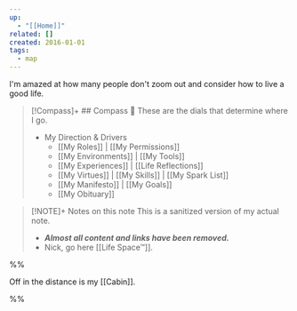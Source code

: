 ```yaml
---
up:
  - "[[Home]]"
related: []
created: 2016-01-01
tags:
  - map
---
```

I'm amazed at how many people don't zoom out and consider how to live a good life.

> [!Compass]+ ## Compass 🧭
> These are the dials that determine where I go.
> 
> - My Direction & Drivers
> 	- [[My Roles]] | [[My Permissions]]
> 	- [[My Environments]] | [[My Tools]]
> 	- [[My Experiences]] |  [[Life Reflections]]
> 	- [[My Virtues]] | [[My Skills]] | [[My Spark List]]
> 	- [[My Manifesto]] | [[My Goals]]
> 	- [[My Obituary]]

> [!NOTE]+ Notes on this note
> This is a sanitized version of my actual note. 
> - ***Almost all content and links have been removed.***
> - Nick, go here [[Life Space™]].






%%

Off in the distance is my [[Cabin]]. 

%%